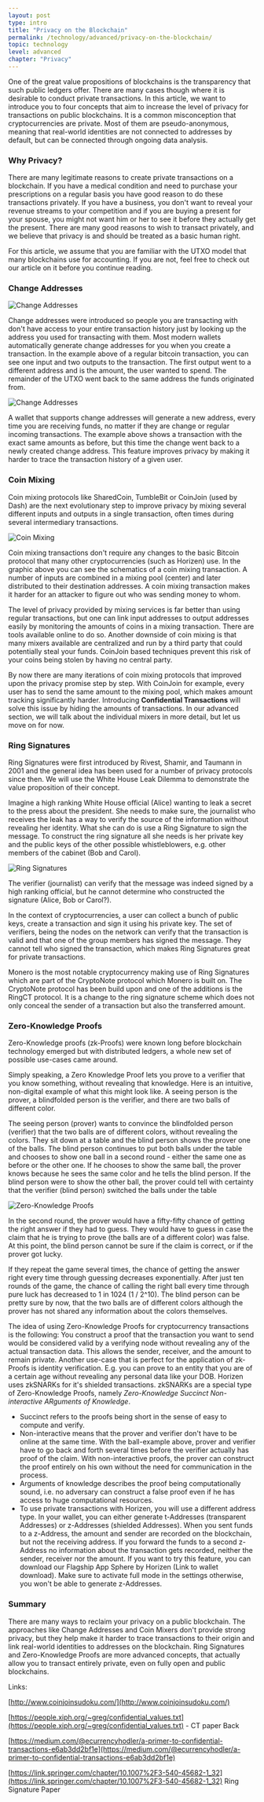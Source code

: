 ```yaml
---
layout: post
type: intro
title: "Privacy on the Blockchain"
permalink: /technology/advanced/privacy-on-the-blockchain/
topic: technology
level: advanced
chapter: "Privacy"
---
```


One of the great value propositions of blockchains is the transparency that such public ledgers offer. There are many cases though where it is desirable to conduct private transactions. In this article, we want to introduce you to four concepts that aim to increase the level of privacy for transactions on public blockchains. It is a common misconception that cryptocurrencies are private. Most of them are pseudo-anonymous, meaning that real-world identities are not connected to addresses by default, but can be connected through ongoing data analysis.

### Why Privacy?

There are many legitimate reasons to create private transactions on a blockchain. If you have a medical condition and need to purchase your prescriptions on a regular basis you have good reason to do these transactions privately. If you have a business, you don't want to reveal your revenue streams to your competition and if you are buying a present for your spouse, you might not want him or her to see it before they actually get the present. There are many good reasons to wish to transact privately, and we believe that privacy is and should be treated as a basic human right.

For this article, we assume that you are familiar with the UTXO model that many blockchains use for accounting. If you are not, feel free to check out our article on it before you continue reading.

### Change Addresses

![Change Addresses](/assets/post_files/technology/advanced/privacy-on-the-blockchain/change_address_0.png)

Change addresses were introduced so people you are transacting with don't have access to your entire transaction history just by looking up the address you used for transacting with them. Most modern wallets automatically generate change addresses for you when you create a transaction. In the example above of a regular bitcoin transaction, you can see one input and two outputs to the transaction. The first output went to a different address and is the amount, the user wanted to spend. The remainder of the UTXO went back to the same address the funds originated from.

![Change Addresses](/assets/post_files/technology/advanced/privacy-on-the-blockchain/change_address_1.png)

A wallet that supports change addresses will generate a new address, every time you are receiving funds, no matter if they are change or regular incoming transactions. The example above shows a transaction with the exact same amounts as before, but this time the change went back to a newly created change address. This feature improves privacy by making it harder to trace the transaction history of a given user.

### Coin Mixing

Coin mixing protocols like SharedCoin, TumbleBit or CoinJoin (used by Dash) are the next evolutionary step to improve privacy by mixing several different inputs and outputs in a single transaction, often times during several intermediary transactions.

![Coin Mixing](/assets/post_files/technology/advanced/privacy-on-the-blockchain/coinjoin.jpg)

Coin mixing transactions don't require any changes to the basic Bitcoin protocol that many other cryptocurrencies (such as Horizen) use. In the graphic above you can see the schematics of a coin mixing transaction. A number of inputs are combined in a mixing pool (center) and later distributed to their destination addresses. A coin mixing transaction makes it harder for an attacker to figure out who was sending money to whom.

The level of privacy provided by mixing services is far better than using regular transactions, but one can link input addresses to output addresses easily by monitoring the amounts of coins in a mixing transaction. There are tools available online to do so. Another downside of coin mixing is that many mixers available are centralized and run by a third party that could potentially steal your funds. CoinJoin based techniques prevent this risk of your coins being stolen by having no central party.

By now there are many iterations of coin mixing protocols that improved upon the privacy promise step by step. With CoinJoin for example, every user has to send the same amount to the mixing pool, which makes amount tracking significantly harder. Introducing **Confidential Transactions** will solve this issue by hiding the amounts of transactions. In our advanced section, we will talk about the individual mixers in more detail, but let us move on for now.

### Ring Signatures

Ring Signatures were first introduced by Rivest, Shamir, and Taumann in 2001 and the general idea has been used for a number of privacy protocols since then. We will use the White House Leak Dilemma to demonstrate the value proposition of their concept.

Imagine a high ranking White House official (Alice) wanting to leak a secret to the press about the president. She needs to make sure, the journalist who receives the leak has a way to verify the source of the information without revealing her identity. What she can do is use a Ring Signature to sign the message. To construct the ring signature all she needs is her private key and the public keys of the other possible whistleblowers, e.g. other members of the cabinet (Bob and Carol).

![Ring Signatures](/assets/post_files/technology/advanced/privacy-on-the-blockchain/ring_sig.jpg)

The verifier (journalist) can verify that the message was indeed signed by a high ranking official, but he cannot determine who constructed the signature (Alice, Bob or Carol?).

In the context of cryptocurrencies, a user can collect a bunch of public keys, create a transaction and sign it using his private key. The set of verifiers, being the nodes on the network can verify that the transaction is valid and that one of the group members has signed the message. They cannot tell who signed the transaction, which makes Ring Signatures great for private transactions.

Monero is the most notable cryptocurrency making use of Ring Signatures which are part of the CryptoNote protocol which Monero is built on. The CryptoNote protocol has been build upon and one of the additions is the RingCT protocol. It is a change to the ring signature scheme which does not only conceal the sender of a transaction but also the transferred amount.

### Zero-Knowledge Proofs

Zero-Knowledge proofs (zk-Proofs) were known long before blockchain technology emerged but with distributed ledgers, a whole new set of possible use-cases came around.

Simply speaking, a Zero Knowledge Proof lets you prove to a verifier that you know something, without revealing that knowledge. Here is an intuitive, non-digital example of what this might look like. A seeing person is the prover, a blindfolded person is the verifier, and there are two balls of different color. 

The seeing person (prover) wants to convince the blindfolded person (verifier) that the two balls are of different colors, without revealing the colors. They sit down at a table and the blind person shows the prover one of the balls. The blind person continues to put both balls under the table and chooses to show one ball in a second round - either the same one as before or the other one. If he chooses to show the same ball, the prover knows because he sees the same color and he tells the blind person. If the blind person were to show the other ball, the prover could tell with certainty that the verifier (blind person) switched the balls under the table

![Zero-Knowledge Proofs](/assets/post_files/technology/advanced/privacy-on-the-blockchain/zkproof.jpg)

In the second round, the prover would have a fifty-fifty chance of getting the right answer if they had to guess. They would have to guess in case the claim that he is trying to prove (the balls are of a different color) was false. At this point, the blind person cannot be sure if the claim is correct, or if the prover got lucky.

If they repeat the game several times, the chance of getting the answer right every time through guessing decreases exponentially. After just ten rounds of the game, the chance of calling the right ball every time through pure luck has decreased to 1 in 1024 (1 / 2^10). The blind person can be pretty sure by now, that the two balls are of different colors although the prover has not shared any information about the colors themselves.

The idea of using Zero-Knowledge Proofs for cryptocurrency transactions is the following: You construct a proof that the transaction you want to send would be considered valid by a verifying node without revealing any of the actual transaction data. This allows the sender, receiver, and the amount to remain private. Another use-case that is perfect for the application of zk-Proofs is identity verification. E.g. you can prove to an entity that you are of a certain age without revealing any personal data like your DOB. Horizen uses zkSNARKs for it's shielded transactions. zkSNARKs are a special type of Zero-Knowledge Proofs, namely _Zero-Knowledge Succinct Non-interactive ARguments of Knowledge_.

 - Succinct refers to the proofs being short in the sense of easy to compute and verify.
 - Non-interactive means that the prover and verifier don't have to be online at the same time. With the ball-example above, prover and verifier have to go back and forth several times before the verifier actually has proof of the claim. With non-interactive proofs, the prover can construct the proof entirely on his own without the need for communication in the process.
 - Arguments of knowledge describes the proof being computationally sound, i.e. no adversary can construct a false proof even if he has access to huge computational resources.
 - To use private transactions with Horizen, you will use a different address type. In your wallet, you can either generate t-Addresses (transparent Addresses) or z-Addresses (shielded Addresses). When you sent funds to a z-Address, the amount and sender are recorded on the blockchain, but not the receiving address. If you forward the funds to a second z-Address no information about the transaction gets recorded, neither the sender, receiver nor the amount. If you want to try this feature, you can download our Flagship App Sphere by Horizen (Link to wallet download). Make sure to activate full mode in the settings otherwise, you won't be able to generate z-Addresses.

### Summary

There are many ways to reclaim your privacy on a public blockchain. The approaches like Change Addresses and Coin Mixers don't provide strong privacy, but they help make it harder to trace transactions to their origin and link real-world identities to addresses on the blockchain. Ring Signatures and Zero-Knowledge Proofs are more advanced concepts, that actually allow you to transact entirely private, even on fully open and public blockchains.


Links:

[http://www.coinjoinsudoku.com/](http://www.coinjoinsudoku.com/)

[https://people.xiph.org/~greg/confidential_values.txt](https://people.xiph.org/~greg/confidential_values.txt) - CT paper Back

[https://medium.com/@ecurrencyhodler/a-primer-to-confidential-transactions-e6ab3dd2bf1e](https://medium.com/@ecurrencyhodler/a-primer-to-confidential-transactions-e6ab3dd2bf1e)

[https://link.springer.com/chapter/10.1007%2F3-540-45682-1_32](https://link.springer.com/chapter/10.1007%2F3-540-45682-1_32) Ring Signature Paper
